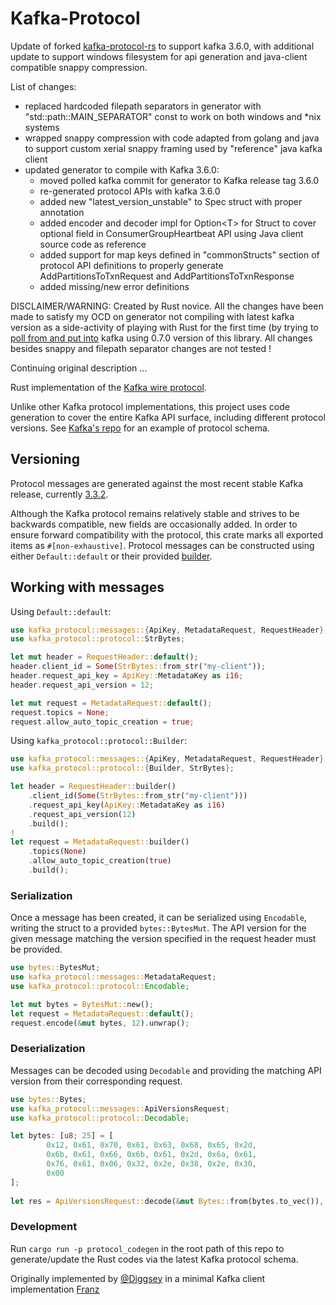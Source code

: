 # Kafka-Protocol

Update of forked [kafka-protocol-rs](https://github.com/tychedelia/kafka-protocol-rs) to support kafka 3.6.0, with additional update to support windows filesystem for api generation and java-client compatible snappy compression. 

List of changes:

- replaced hardcoded filepath separators in generator with "std::path::MAIN_SEPARATOR" const to work on both windows and *nix systems
- wrapped snappy compression with code adapted from golang and java to support custom xerial snappy framing used by "reference" java kafka client
- updated generator to compile with Kafka 3.6.0:
    + moved polled kafka commit for generator to Kafka release tag 3.6.0
    + re-generated protocol APIs with kafka 3.6.0
    + added new "latest_version_unstable" to Spec struct with proper annotation
    + added encoder and decoder impl for Option\<T> for Struct to cover optional field in ConsumerGroupHeartbeat API using Java client source code as reference
    + added support for map keys defined in "commonStructs" section of  protocol API definitions to properly generate AddPartitionsToTxnRequest and AddPartitionsToTxnResponse
    + added missing/new error definitions

DISCLAIMER/WARNING: Created by Rust novice. All the changes have been made to satisfy my OCD on generator not compiling with latest kafka version as a side-activity of playing with Rust for the first time (by trying to [poll from and put into](https://github.com/vdobos/poc-kafka-caller-rs) kafka using 0.7.0 version of this library. All changes besides snappy and filepath separator changes are not tested !

Continuing original description ...

Rust implementation of the [Kafka wire protocol](https://kafka.apache.org/protocol.html).

Unlike other Kafka protocol implementations, this project uses code generation to cover the entire Kafka API surface,
including different protocol versions. See [Kafka's repo](https://github.com/apache/kafka/blob/trunk/clients/src/main/resources/common/message)
for an example of protocol schema.

## Versioning

Protocol messages are generated against the most recent stable Kafka release, currently [3.3.2](https://github.com/apache/kafka/releases/tag/3.3.2).

Although the Kafka protocol remains relatively stable and strives to be backwards compatible, new fields are occasionally 
added. In order to ensure forward compatibility with the protocol, this crate marks all exported items as `#[non-exhaustive]`.
Protocol messages can be constructed using either `Default::default` or their provided [builder](https://docs.rs/derive_builder/latest/derive_builder/). 

## Working with messages

Using `Default::default`:
```rust
use kafka_protocol::messages::{ApiKey, MetadataRequest, RequestHeader};
use kafka_protocol::protocol::StrBytes;

let mut header = RequestHeader::default();
header.client_id = Some(StrBytes::from_str("my-client"));
header.request_api_key = ApiKey::MetadataKey as i16;
header.request_api_version = 12;

let mut request = MetadataRequest::default();
request.topics = None;
request.allow_auto_topic_creation = true;
```

Using `kafka_protocol::protocol::Builder`:
```rust
use kafka_protocol::messages::{ApiKey, MetadataRequest, RequestHeader};
use kafka_protocol::protocol::{Builder, StrBytes};

let header = RequestHeader::builder()
    .client_id(Some(StrBytes::from_str("my-client")))
    .request_api_key(ApiKey::MetadataKey as i16)
    .request_api_version(12)
    .build();
!
let request = MetadataRequest::builder()
    .topics(None)
    .allow_auto_topic_creation(true)
    .build();
```
### Serialization

Once a message has been created, it can be serialized using `Encodable`, writing
the struct to a provided `bytes::BytesMut`. The API version for the given message
matching the version specified in the request header must be provided.

```rust
use bytes::BytesMut;
use kafka_protocol::messages::MetadataRequest;
use kafka_protocol::protocol::Encodable;

let mut bytes = BytesMut::new();
let request = MetadataRequest::default();
request.encode(&mut bytes, 12).unwrap();
```

### Deserialization

Messages can be decoded using `Decodable` and providing the matching API version from their
corresponding request.

```rust
use bytes::Bytes;
use kafka_protocol::messages::ApiVersionsRequest;
use kafka_protocol::protocol::Decodable;

let bytes: [u8; 25] = [
        0x12, 0x61, 0x70, 0x61, 0x63, 0x68, 0x65, 0x2d,
        0x6b, 0x61, 0x66, 0x6b, 0x61, 0x2d, 0x6a, 0x61,
        0x76, 0x61, 0x06, 0x32, 0x2e, 0x38, 0x2e, 0x30,
        0x00
];
 
let res = ApiVersionsRequest::decode(&mut Bytes::from(bytes.to_vec()), 3).unwrap();
```

### Development

Run `cargo run -p protocol_codegen` in the root path of this repo to generate/update the Rust codes via the latest Kafka
protocol schema.

Originally implemented by
[@Diggsey](https://github.com/Diggsey) in a minimal Kafka client implementation [Franz](https://github.com/Diggsey/franz)
